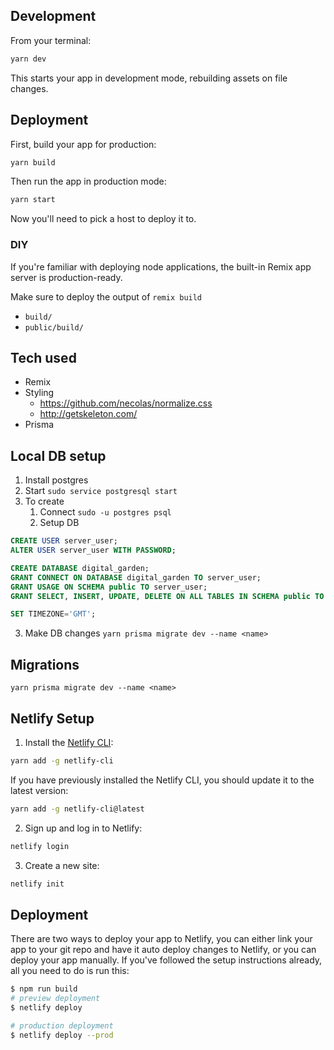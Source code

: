 ## Development

From your terminal:

```sh
yarn dev
```

This starts your app in development mode, rebuilding assets on file changes.

## Deployment

First, build your app for production:

```sh
yarn build
```

Then run the app in production mode:

```sh
yarn start
```

Now you'll need to pick a host to deploy it to.

### DIY

If you're familiar with deploying node applications, the built-in Remix app server is production-ready.

Make sure to deploy the output of `remix build`

- `build/`
- `public/build/`



## Tech used
* Remix
* Styling
  * https://github.com/necolas/normalize.css
  * http://getskeleton.com/
* Prisma


## Local DB setup
1. Install postgres
2. Start `sudo service postgresql start`
3. To create
   1. Connect `sudo -u postgres psql`
   2. Setup DB
```sql
CREATE USER server_user;
ALTER USER server_user WITH PASSWORD;

CREATE DATABASE digital_garden;
GRANT CONNECT ON DATABASE digital_garden TO server_user;
GRANT USAGE ON SCHEMA public TO server_user;
GRANT SELECT, INSERT, UPDATE, DELETE ON ALL TABLES IN SCHEMA public TO server_user;

SET TIMEZONE='GMT';
```
   3. Make DB changes `yarn prisma migrate dev --name <name>`

## Migrations
`yarn prisma migrate dev --name <name>`


## Netlify Setup

1. Install the [Netlify CLI](https://www.netlify.com/products/dev/):

```sh
yarn add -g netlify-cli
```

If you have previously installed the Netlify CLI, you should update it to the latest version:

```sh
yarn add -g netlify-cli@latest
```

2. Sign up and log in to Netlify:

```sh
netlify login
```

3. Create a new site:

```sh
netlify init
```


## Deployment

There are two ways to deploy your app to Netlify, you can either link your app to your git repo and have it auto deploy changes to Netlify, or you can deploy your app manually. If you've followed the setup instructions already, all you need to do is run this:

```sh
$ npm run build
# preview deployment
$ netlify deploy

# production deployment
$ netlify deploy --prod
```
